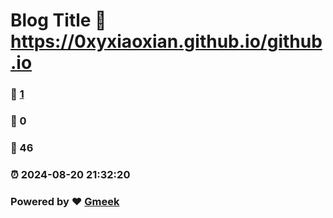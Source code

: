 # Blog Title :link: https://0xyxiaoxian.github.io/github.io 
### :page_facing_up: [1](https://0xyxiaoxian.github.io/github.io/tag.html) 
### :speech_balloon: 0 
### :hibiscus: 46 
### :alarm_clock: 2024-08-20 21:32:20 
### Powered by :heart: [Gmeek](https://github.com/Meekdai/Gmeek)
